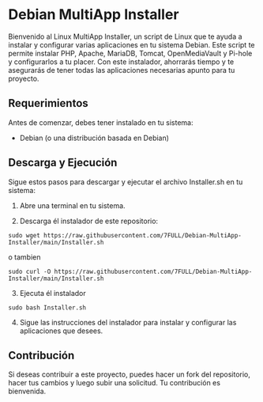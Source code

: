 # Debian MultiApp Installer

Bienvenido al Linux MultiApp Installer, un script de Linux que te ayuda a instalar y configurar varias aplicaciones en tu sistema Debian. Este script te permite instalar PHP, Apache,
MariaDB, Tomcat, OpenMediaVault y Pi-hole y configurarlos a tu placer. Con este instalador, ahorrarás tiempo y te asegurarás de tener todas las aplicaciones necesarias apunto para tu
proyecto.

## Requerimientos
Antes de comenzar, debes tener instalado en tu sistema:

- Debian (o una distribución basada en Debian)

## Descarga y Ejecución
Sigue estos pasos para descargar y ejecutar el archivo Installer.sh en tu sistema:

1. Abre una terminal en tu sistema.

2. Descarga él instalador de este repositorio:
```
sudo wget https://raw.githubusercontent.com/7FULL/Debian-MultiApp-Installer/main/Installer.sh
```
o tambien
```
sudo curl -O https://raw.githubusercontent.com/7FULL/Debian-MultiApp-Installer/main/Installer.sh
```
3. Ejecuta él instalador 
```
sudo bash Installer.sh
```
4. Sigue las instrucciones del instalador para instalar y configurar las aplicaciones que desees.

## Contribución
Si deseas contribuir a este proyecto, puedes hacer un fork del repositorio, hacer tus cambios y luego subir una solicitud. Tu contribución es bienvenida.
